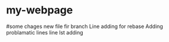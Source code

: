 # my-webpage
#some chages 
new file fir branch
Line adding for rebase
Adding problamatic lines
line lst adding
